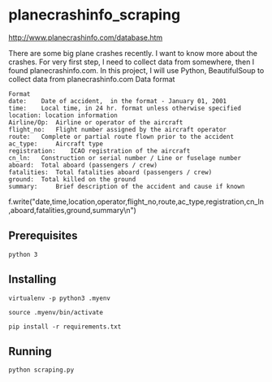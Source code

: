 # planecrashinfo_scraping
http://www.planecrashinfo.com/database.htm

There are some big plane crashes recently.
I want to know more about the crashes.
For very first step, I need to collect data from somewhere, then I found planecrashinfo.com.
In this project, I will use Python, BeautifulSoup to collect data from  planecrashinfo.com
Data format
```
Format
date:	 Date of accident,  in the format - January 01, 2001
time:	 Local time, in 24 hr. format unless otherwise specified
location: location information
Airline/Op:	 Airline or operator of the aircraft
flight_no:	 Flight number assigned by the aircraft operator
route:	 Complete or partial route flown prior to the accident
ac_type:	 Aircraft type
registration:	 ICAO registration of the aircraft
cn_ln:	 Construction or serial number / Line or fuselage number
aboard:	 Total aboard (passengers / crew)
fatalities:	 Total fatalities aboard (passengers / crew)
ground:	 Total killed on the ground
summary:	 Brief description of the accident and cause if known
```

f.write("date,time,location,operator,flight_no,route,ac_type,registration,cn_ln,aboard,fatalities,ground,summary\n")

## Prerequisites
```
python 3
```
## Installing
```
virtualenv -p python3 .myenv

source .myenv/bin/activate

pip install -r requirements.txt
```
## Running
```
python scraping.py
```
